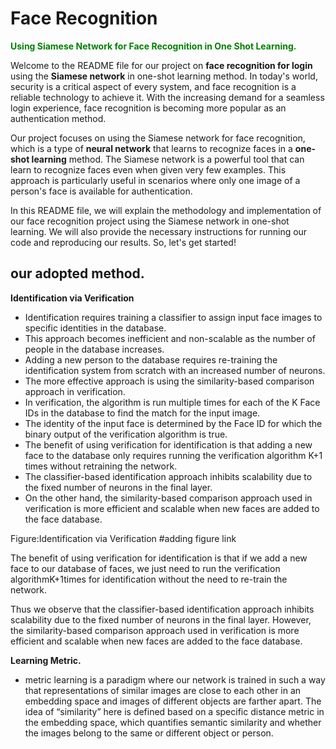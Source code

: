 # Face Recognition 
<b><span style="color:green">Using Siamese Network for Face Recognition in One Shot Learning.</span></b>

Welcome to the README file for our project on **face recognition for login** using the **Siamese network** in one-shot learning method. In today's world, security is a critical aspect of every system, and face recognition is a reliable technology to achieve it. With the increasing demand for a seamless login experience, face recognition is becoming more popular as an authentication method.

Our project focuses on using the Siamese network for face recognition, which is a type of **neural network** that learns to recognize faces in a **one-shot learning** method. The Siamese network is a powerful tool that can learn to recognize faces even when given very few examples. This approach is particularly useful in scenarios where only one image of a person's face is available for authentication.

In this README file, we will explain the methodology and implementation of our face recognition project using the Siamese network in one-shot learning. We will also provide the necessary instructions for running our code and reproducing our results. So, let's get started!

## our adopted method.
**Identification via Verification**
  * Identification requires training a classifier to assign input face images to specific identities in the database.
  * This approach becomes inefficient and non-scalable as the number of people in the database increases.
  * Adding a new person to the database requires re-training the identification system from scratch with an increased number of neurons.
  * The more effective approach is using the similarity-based comparison approach in verification.
  * In verification, the algorithm is run multiple times for each of the K Face IDs in the database to find the match for the input image.
  * The identity of the input face is determined by the Face ID for which the binary output of the verification algorithm is true.
  * The benefit of using verification for identification is that adding a new face to the database only requires running the verification algorithm K+1 times without retraining the network.
  * The classifier-based identification approach inhibits scalability due to the fixed number of neurons in the final layer.
  * On the other hand, the similarity-based comparison approach used in verification is more efficient and scalable when new faces are added to the face database.


Figure:Identification via Verification 
#adding figure link

The benefit of using verification for identification is that if we add a new face to our database of faces, we just need to run the verification algorithmK+1times for identification without the need to re-train the network.

Thus we observe that the classifier-based identification approach inhibits scalability due to the fixed number of neurons in the final layer. However, the similarity-based comparison approach used in verification is more efficient and scalable when new faces are added to the face database.

**Learning Metric.**
 * metric learning is a paradigm where our network is trained in such a way that representations of similar images are close to each other in an embedding space and images of different objects are farther apart. The idea of “similarity” here is defined based on a specific distance metric in the embedding space, which quantifies semantic similarity and whether the images belong to the same or different object or person.